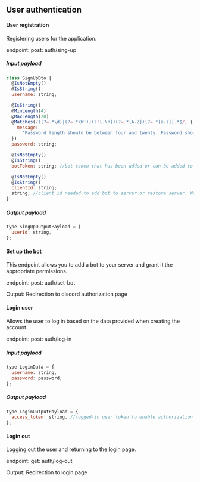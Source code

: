 ## User authentication

#### User registration

Registering users for the application.

endpoint: post: auth/sing-up

##### Input payload

```javascript
class SignUpDto {
  @IsNotEmpty()
  @IsString()
  username: string;

  @IsString()
  @MinLength(4)
  @MaxLength(20)
  @Matches(/((?=.*\d)|(?=.*\W+))(?![.\n])(?=.*[A-Z])(?=.*[a-z]).*$/, {
    message:
      'Password length should be between four and twenty. Password should contain at least one upper case letter, one lower case letter and one number or special character',
  })
  password: string;

  @IsNotEmpty()
  @IsString()
  botToken: string; //bot token that has been added or can be added to the user server. We can find the token at https://discord.com/developers/applications

  @IsNotEmpty()
  @IsString()
  clientId: string;
  string; //client id needed to add bot to server or restore server. We can find client id at https://discord.com/developers/applications
}
```

##### Output payload

```javascript
type SingUpOutputPayload = {
  userId: string,
};
```

#### Set up the bot

This endpoint allows you to add a bot to your server and grant it the appropriate permissions.

endpoint: post: auth/set-bot

Output: Redirection to discord authorization page

#### Login user

Allows the user to log in based on the data provided when creating the account.

endpoint: post: auth/log-in

##### Input payload

```javascript
type LoginData = {
  username: string,
  password: password,
};
```

##### Output payload

```javascript
type LoginOutputPayload = {
  access_token: string, //logged-in user token to enable authorization with other endpoints
};
```

#### Login out

Logging out the user and returning to the login page.

endpoint: get: auth/log-out

Output: Redirection to login page
